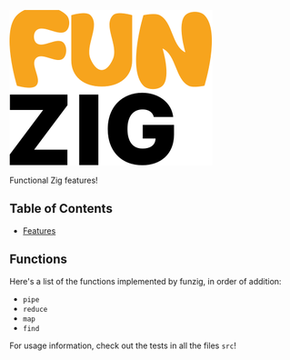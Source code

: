![](https://raw.githubusercontent.com/ziglibs/funzig/d44b9307ca21c38fe11f0766bc956e1b17bcd26f/.github/assets/funzig.svg)

Functional Zig features!

<!-- omit in toc -->
## Table of Contents
- [Features](#features)

## Functions

Here's a list of the functions implemented by funzig, in order of addition:

- `pipe`
- `reduce`
- `map`
- `find`

For usage information, check out the tests in all the files `src`!
